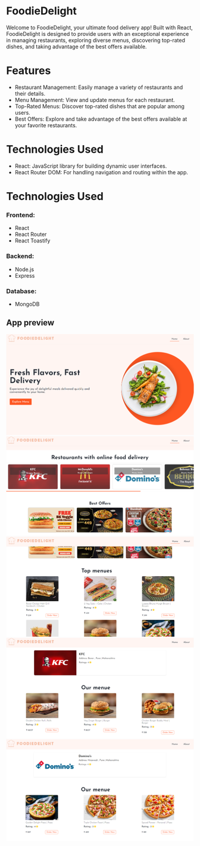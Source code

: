 # FoodieDelight
Welcome to FoodieDelight, your ultimate food delivery app! Built with React, FoodieDelight is designed to provide users with an exceptional experience in managing restaurants, exploring diverse menus, discovering top-rated dishes, and taking advantage of the best offers available.

# Features
*  Restaurant Management: Easily manage a variety of restaurants and their details.
*  Menu Management: View and update menus for each restaurant.
*  Top-Rated Menus: Discover top-rated dishes that are popular among users.
*  Best Offers: Explore and take advantage of the best offers available at your favorite restaurants.

# Technologies Used
*  React: JavaScript library for building dynamic user interfaces.
*  React Router DOM: For handling navigation and routing within the app.

# Technologies Used
### Frontend:
* React
* React Router
* React Toastify

### Backend:
* Node.js
* Express

### Database:
* MongoDB

## App preview
![image](https://github.com/amitprasad1403/foodieDelight/blob/main/fd1.png)
![image](https://github.com/amitprasad1403/foodieDelight/blob/main/fd2.png)
![image](https://github.com/amitprasad1403/foodieDelight/blob/main/fd3.png)
![image](https://github.com/amitprasad1403/foodieDelight/blob/main/fd4.png)
![image](https://github.com/amitprasad1403/foodieDelight/blob/main/fd5.png)

